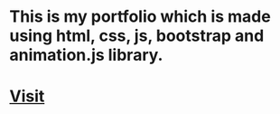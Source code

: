 # This is my portfolio which is made using html, css, js, bootstrap and animation.js library.

# [Visit](https://iamsunil25.github.io/portfolio)

<!-- # I build this to enhance my web development skills. -->

<!-- # if you want to contribute then do the following steps

    1 fork this repo
    2 do your things for improving this portfolio
    3 make pull request
    4 I will accept your pull request if the pull request not contains unnecessary code  -->

<!--    #learnTogether #loveJS #comfortableWithOnlyJS  -->
